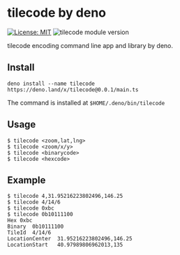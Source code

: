 # tilecode by deno

[![License: MIT](https://img.shields.io/badge/License-MIT-yellow.svg)](https://opensource.org/licenses/MIT)
![tilecode module version](https://shield.deno.dev/x/tilecode)

tilecode encoding command line app and library by deno.

## Install

```shell
deno install --name tilecode https://deno.land/x/tilecode@0.0.1/main.ts
```

The command is installed at `$HOME/.deno/bin/tilecode`

## Usage

```shell
$ tilecode <zoom,lat,lng>
$ tilecode <zoom/x/y>
$ tilecode <binarycode>
$ tilecode <hexcode>
```

## Example

```shell
$ tilecode 4,31.95216223802496,146.25
$ tilecode 4/14/6
$ tilecode 0xbc
$ tilecode 0b10111100
Hex	0xbc
Binary	0b10111100
TileId	4/14/6
LocationCenter	31.95216223802496,146.25
LocationStart	40.97989806962013,135
```
